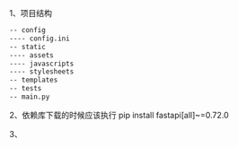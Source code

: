 1、项目结构

```txt
-- config
---- config.ini
-- static
---- assets
---- javascripts
---- stylesheets
-- templates
-- tests
-- main.py
```

2、依赖库下载的时候应该执行 pip install fastapi[all]~=0.72.0

3、